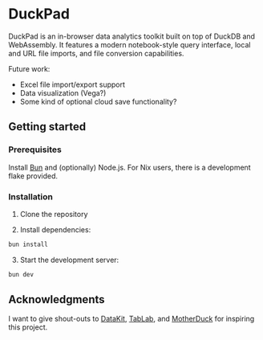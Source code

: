 # DuckPad

DuckPad is an in-browser data analytics toolkit built on top of DuckDB and WebAssembly. It features a modern notebook-style query interface, local and URL file imports, and file conversion capabilities.

Future work:

- Excel file import/export support
- Data visualization (Vega?)
- Some kind of optional cloud save functionality?

## Getting started

### Prerequisites

Install [Bun](https://bun.sh) and (optionally) Node.js. For Nix users, there is a development flake provided.

### Installation

1. Clone the repository

2. Install dependencies:

```bash
bun install
```

3. Start the development server:

```bash
bun dev
```

## Acknowledgments

I want to give shout-outs to [DataKit](https://datakit.page), [TabLab](https://tablab.com), and [MotherDuck](https://motherduck.com) for inspiring this project.
